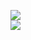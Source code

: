 [![](https://img.shields.io/badge/Made%20With-Github%20Spray-lightgrey.svg?style=for-the-badge&logo=github)](https://github.com/Annihil/github-spray#14598)  
[![](https://i.imgur.com/2DrTn0Z.gif)](https://github.com/Annihil/github-spray)